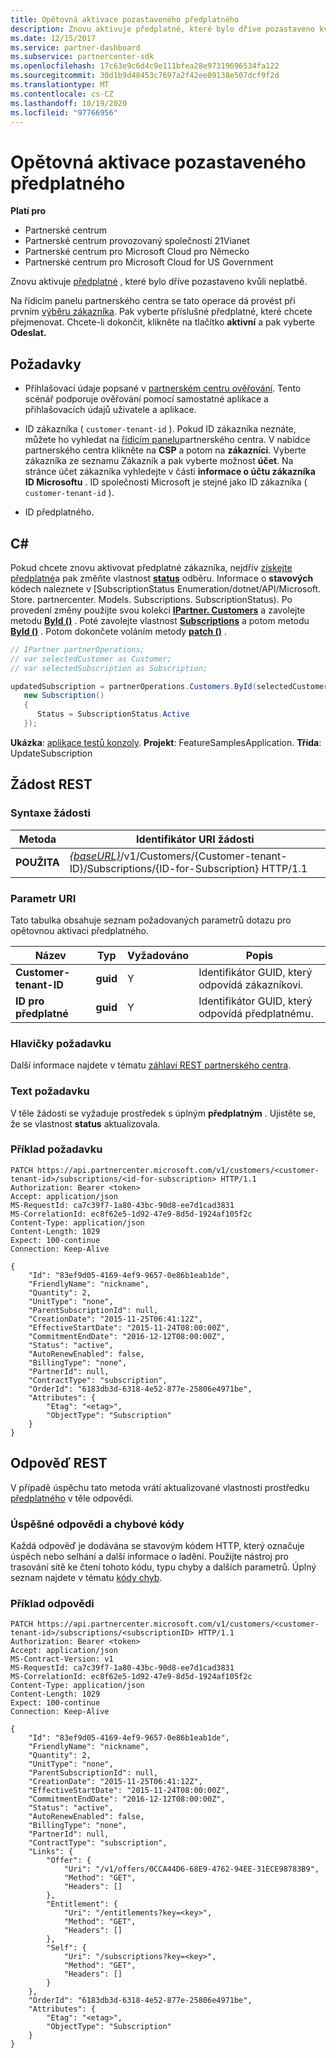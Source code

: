 ```yaml
---
title: Opětovná aktivace pozastaveného předplatného
description: Znovu aktivuje předplatné, které bylo dříve pozastaveno kvůli neplatbě. Na řídicím panelu partnerského centra se tato operace dá provést při prvním výběru zákazníka.
ms.date: 12/15/2017
ms.service: partner-dashboard
ms.subservice: partnercenter-sdk
ms.openlocfilehash: 17c63e9c6d4c9e111bfea28e97319696534fa122
ms.sourcegitcommit: 30d1b9d48453c7697a2f42ee09138e507dcf9f2d
ms.translationtype: MT
ms.contentlocale: cs-CZ
ms.lasthandoff: 10/19/2020
ms.locfileid: "97766956"
---
```

# <a name="reactivate-a-suspended-subscription"></a>Opětovná aktivace pozastaveného předplatného

**Platí pro**

- Partnerské centrum
- Partnerské centrum provozovaný společností 21Vianet
- Partnerské centrum pro Microsoft Cloud pro Německo
- Partnerské centrum pro Microsoft Cloud for US Government

Znovu aktivuje [předplatné](subscription-resources.md) , které bylo dříve pozastaveno kvůli neplatbě.

Na řídicím panelu partnerského centra se tato operace dá provést při prvním [výběru zákazníka](get-a-customer-by-name.md). Pak vyberte příslušné předplatné, které chcete přejmenovat. Chcete-li dokončit, klikněte na tlačítko **aktivní** a pak vyberte **Odeslat.**

## <a name="prerequisites"></a>Požadavky

- Přihlašovací údaje popsané v [partnerském centru ověřování](partner-center-authentication.md). Tento scénář podporuje ověřování pomocí samostatné aplikace a přihlašovacích údajů uživatele a aplikace.

- ID zákazníka ( `customer-tenant-id` ). Pokud ID zákazníka neznáte, můžete ho vyhledat na [řídicím panelu](https://partner.microsoft.com/dashboard)partnerského centra. V nabídce partnerského centra klikněte na **CSP** a potom na **zákazníci**. Vyberte zákazníka ze seznamu Zákazník a pak vyberte možnost **účet**. Na stránce účet zákazníka vyhledejte v části **informace o účtu zákazníka** **ID Microsoftu** . ID společnosti Microsoft je stejné jako ID zákazníka ( `customer-tenant-id` ).

- ID předplatného.

## <a name="c"></a>C\#

Pokud chcete znovu aktivovat předplatné zákazníka, nejdřív [získejte předplatné](get-a-subscription-by-id.md)a pak změňte vlastnost [**status**](/dotnet/api/microsoft.store.partnercenter.models.subscriptions.subscription.status) odběru. Informace o **stavových** kódech naleznete v [SubscriptionStatus Enumeration/dotnet/API/Microsoft. Store. partnercenter. Models. Subscriptions. SubscriptionStatus). Po provedení změny použijte svou kolekci [**IPartner. Customers**](/dotnet/api/microsoft.store.partnercenter.ipartner.customers) a zavolejte metodu [**ById ()**](/dotnet/api/microsoft.store.partnercenter.customers.icustomercollection.byid) . Poté zavolejte vlastnost [**Subscriptions**](/dotnet/api/microsoft.store.partnercenter.customers.icustomer.subscriptions) a potom metodu [**ById ()**](/dotnet/api/microsoft.store.partnercenter.subscriptions.isubscriptioncollection.byid) . Potom dokončete voláním metody [**patch ()**](/dotnet/api/microsoft.store.partnercenter.subscriptions.isubscription.patch) .

``` csharp
// IPartner partnerOperations;
// var selectedCustomer as Customer;
// var selectedSubscription as Subscription;

updatedSubscription = partnerOperations.Customers.ById(selectedCustomerId).Subscriptions.ById(selectedSubscription.Id).Patch(
   new Subscription()
   {
      Status = SubscriptionStatus.Active
   });

```

**Ukázka**: [aplikace testů konzoly](console-test-app.md). **Projekt**: FeatureSamplesApplication. **Třída**: UpdateSubscription

## <a name="rest-request"></a>Žádost REST

### <a name="request-syntax"></a>Syntaxe žádosti

| Metoda    | Identifikátor URI žádosti                                                                                                                |
|-----------|----------------------------------------------------------------------------------------------------------------------------|
| **POUŽITA** | [*{baseURL}*](partner-center-rest-urls.md)/v1/Customers/{Customer-tenant-ID}/Subscriptions/{ID-for-Subscription} HTTP/1.1 |

### <a name="uri-parameter"></a>Parametr URI

Tato tabulka obsahuje seznam požadovaných parametrů dotazu pro opětovnou aktivaci předplatného.

| Název                    | Typ     | Vyžadováno | Popis                               |
|-------------------------|----------|----------|-------------------------------------------|
| **Customer-tenant-ID**  | **guid** | Y        | Identifikátor GUID, který odpovídá zákazníkovi.     |
| **ID pro předplatné** | **guid** | Y        | Identifikátor GUID, který odpovídá předplatnému. |

### <a name="request-headers"></a>Hlavičky požadavku

Další informace najdete v tématu [záhlaví REST partnerského centra](headers.md).

### <a name="request-body"></a>Text požadavku

V těle žádosti se vyžaduje prostředek s úplným **předplatným** . Ujistěte se, že se vlastnost **status** aktualizovala.

### <a name="request-example"></a>Příklad požadavku

```http
PATCH https://api.partnercenter.microsoft.com/v1/customers/<customer-tenant-id>/subscriptions/<id-for-subscription> HTTP/1.1
Authorization: Bearer <token>
Accept: application/json
MS-RequestId: ca7c39f7-1a80-43bc-90d8-ee7d1cad3831
MS-CorrelationId: ec8f62e5-1d92-47e9-8d5d-1924af105f2c
Content-Type: application/json
Content-Length: 1029
Expect: 100-continue
Connection: Keep-Alive

{
    "Id": "83ef9d05-4169-4ef9-9657-0e86b1eab1de",
    "FriendlyName": "nickname",
    "Quantity": 2,
    "UnitType": "none",
    "ParentSubscriptionId": null,
    "CreationDate": "2015-11-25T06:41:12Z",
    "EffectiveStartDate": "2015-11-24T08:00:00Z",
    "CommitmentEndDate": "2016-12-12T08:00:00Z",
    "Status": "active",
    "AutoRenewEnabled": false,
    "BillingType": "none",
    "PartnerId": null,
    "ContractType": "subscription",
    "OrderId": "6183db3d-6318-4e52-877e-25806e4971be",
    "Attributes": {
        "Etag": "<etag>",
        "ObjectType": "Subscription"
    }
}
```

## <a name="rest-response"></a>Odpověď REST

V případě úspěchu tato metoda vrátí aktualizované vlastnosti prostředku [předplatného](subscription-resources.md) v těle odpovědi.

### <a name="response-success-and-error-codes"></a>Úspěšné odpovědi a chybové kódy

Každá odpověď je dodávána se stavovým kódem HTTP, který označuje úspěch nebo selhání a další informace o ladění. Použijte nástroj pro trasování sítě ke čtení tohoto kódu, typu chyby a dalších parametrů. Úplný seznam najdete v tématu [kódy chyb](error-codes.md).

### <a name="response-example"></a>Příklad odpovědi

```http
PATCH https://api.partnercenter.microsoft.com/v1/customers/<customer-tenant-id>/subscriptions/<subscriptionID> HTTP/1.1
Authorization: Bearer <token>
Accept: application/json
MS-Contract-Version: v1
MS-RequestId: ca7c39f7-1a80-43bc-90d8-ee7d1cad3831
MS-CorrelationId: ec8f62e5-1d92-47e9-8d5d-1924af105f2c
Content-Type: application/json
Content-Length: 1029
Expect: 100-continue
Connection: Keep-Alive

{
    "Id": "83ef9d05-4169-4ef9-9657-0e86b1eab1de",
    "FriendlyName": "nickname",
    "Quantity": 2,
    "UnitType": "none",
    "ParentSubscriptionId": null,
    "CreationDate": "2015-11-25T06:41:12Z",
    "EffectiveStartDate": "2015-11-24T08:00:00Z",
    "CommitmentEndDate": "2016-12-12T08:00:00Z",
    "Status": "active",
    "AutoRenewEnabled": false,
    "BillingType": "none",
    "PartnerId": null,
    "ContractType": "subscription",
    "Links": {
        "Offer": {
            "Uri": "/v1/offers/0CCA44D6-68E9-4762-94EE-31ECE98783B9",
            "Method": "GET",
            "Headers": []
        },
        "Entitlement": {
            "Uri": "/entitlements?key=<key>",
            "Method": "GET",
            "Headers": []
        },
        "Self": {
            "Uri": "/subscriptions?key=<key>",
            "Method": "GET",
            "Headers": []
        }
    },
    "OrderId": "6183db3d-6318-4e52-877e-25806e4971be",
    "Attributes": {
        "Etag": "<etag>",
        "ObjectType": "Subscription"
    }
}
```
